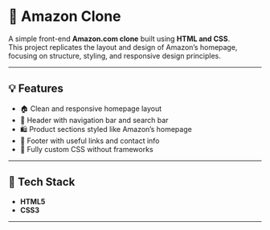 # 🛒 Amazon Clone

A simple front-end **Amazon.com clone** built using **HTML and CSS**.  
This project replicates the layout and design of Amazon’s homepage, focusing on structure, styling, and responsive design principles.

---


## 💡 Features

- 🏠 Clean and responsive homepage layout  
- 🧭 Header with navigation bar and search bar  
- 🛍️ Product sections styled like Amazon’s homepage  
- 🧾 Footer with useful links and contact info  
- 🎨 Fully custom CSS without frameworks  

---

## 🧰 Tech Stack

- **HTML5**
- **CSS3**

---
